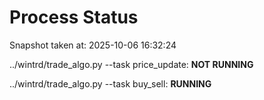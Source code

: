 # Process Status

Snapshot taken at: 2025-10-06 16:32:24

../wintrd/trade_algo.py --task price_update: **NOT RUNNING**

../wintrd/trade_algo.py --task buy_sell: **RUNNING**


